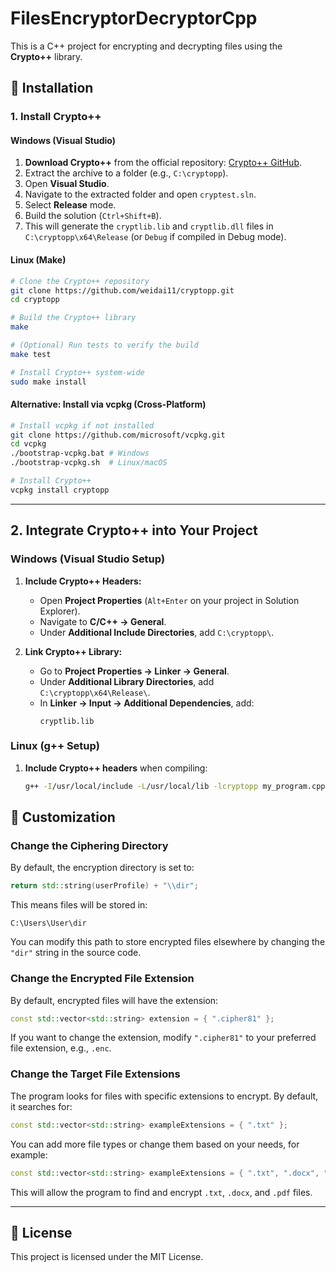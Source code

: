 # FilesEncryptorDecryptorCpp

This is a C++ project for encrypting and decrypting files using the **Crypto++** library.

## 🔧 Installation

### **1. Install Crypto++**

#### **Windows (Visual Studio)**
1. **Download Crypto++** from the official repository: [Crypto++ GitHub](https://github.com/weidai11/cryptopp).
2. Extract the archive to a folder (e.g., `C:\cryptopp`).
3. Open **Visual Studio**.
4. Navigate to the extracted folder and open `cryptest.sln`.
5. Select **Release** mode.
6. Build the solution (`Ctrl+Shift+B`).
7. This will generate the `cryptlib.lib` and `cryptlib.dll` files in `C:\cryptopp\x64\Release` (or `Debug` if compiled in Debug mode).

#### **Linux (Make)**
```sh
# Clone the Crypto++ repository
git clone https://github.com/weidai11/cryptopp.git
cd cryptopp

# Build the Crypto++ library
make

# (Optional) Run tests to verify the build
make test

# Install Crypto++ system-wide
sudo make install
```

#### **Alternative: Install via vcpkg (Cross-Platform)**
```sh
# Install vcpkg if not installed
git clone https://github.com/microsoft/vcpkg.git
cd vcpkg
./bootstrap-vcpkg.bat # Windows
./bootstrap-vcpkg.sh  # Linux/macOS

# Install Crypto++
vcpkg install cryptopp
```

---

## **2. Integrate Crypto++ into Your Project**

### **Windows (Visual Studio Setup)**
1. **Include Crypto++ Headers:**
   - Open **Project Properties** (`Alt+Enter` on your project in Solution Explorer).
   - Navigate to **C/C++ → General**.
   - Under **Additional Include Directories**, add `C:\cryptopp\`.

2. **Link Crypto++ Library:**
   - Go to **Project Properties → Linker → General**.
   - Under **Additional Library Directories**, add `C:\cryptopp\x64\Release\`.
   - In **Linker → Input → Additional Dependencies**, add:
     ```
     cryptlib.lib
     ```

### **Linux (g++ Setup)**
1. **Include Crypto++ headers** when compiling:
   ```sh
   g++ -I/usr/local/include -L/usr/local/lib -lcryptopp my_program.cpp -o my_program
   ```


## 🔄 Customization

### **Change the Ciphering Directory**
By default, the encryption directory is set to:
```cpp
return std::string(userProfile) + "\\dir";
```
This means files will be stored in:
```
C:\Users\User\dir
```
You can modify this path to store encrypted files elsewhere by changing the `"dir"` string in the source code.

### **Change the Encrypted File Extension**
By default, encrypted files will have the extension:
```cpp
const std::vector<std::string> extension = { ".cipher81" };
```
If you want to change the extension, modify `".cipher81"` to your preferred file extension, e.g., `.enc`.

### **Change the Target File Extensions**
The program looks for files with specific extensions to encrypt. By default, it searches for:
```cpp
const std::vector<std::string> exampleExtensions = { ".txt" };
```
You can add more file types or change them based on your needs, for example:
```cpp
const std::vector<std::string> exampleExtensions = { ".txt", ".docx", ".pdf" };
```
This will allow the program to find and encrypt `.txt`, `.docx`, and `.pdf` files.

---

## 📜 License
This project is licensed under the MIT License.

